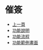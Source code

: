 ﻿# 催簽
* [上一頁](../README.md)
* [功能說明](README.md#introduction)
* [功能流程](README.md#flow)
* [功能範例畫面](README.md#example)